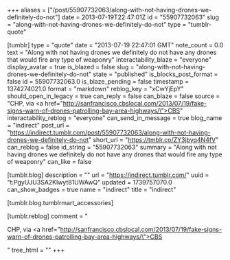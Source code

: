 +++
aliases = ["/post/55907732063/along-with-not-having-drones-we-definitely-do-not"]
date = 2013-07-19T22:47:01Z
id = "55907732063"
slug = "along-with-not-having-drones-we-definitely-do-not"
type = "tumblr-quote"

[tumblr]
type = "quote"
date = "2013-07-19 22:47:01 GMT"
note_count = 0.0
text = "Along with not having drones we definitely do not have any drones that would fire any type of weaponry"
interactability_blaze = "everyone"
display_avatar = true
is_blazed = false
slug = "along-with-not-having-drones-we-definitely-do-not"
state = "published"
is_blocks_post_format = false
id = 55907732063.0
is_blaze_pending = false
timestamp = 1374274021.0
format = "markdown"
reblog_key = "xCwYjEpY"
should_open_in_legacy = true
can_reply = false
can_blaze = false
source = "CHP, via <a href=\"http://sanfrancisco.cbslocal.com/2013/07/19/fake-signs-warn-of-drones-patrolling-bay-area-highways/\">CBS</a>"
interactability_reblog = "everyone"
can_send_in_message = true
blog_name = "indirect"
post_url = "https://indirect.tumblr.com/post/55907732063/along-with-not-having-drones-we-definitely-do-not"
short_url = "https://tmblr.co/ZY3jbyq4N4fV"
can_reblog = false
id_string = "55907732063"
summary = "Along with not having drones we definitely do not have any drones that would fire any type of weaponry"
can_like = false

[tumblr.blog]
description = ""
url = "https://indirect.tumblr.com/"
uuid = "t:PgyUJU3SA2Klwyt81UWAwQ"
updated = 1739757070.0
can_show_badges = true
name = "indirect"
title = "indirect"

[tumblr.blog.tumblrmart_accessories]

[tumblr.reblog]
comment = "<p>CHP, via <a href=\"http://sanfrancisco.cbslocal.com/2013/07/19/fake-signs-warn-of-drones-patrolling-bay-area-highways/\">CBS</a></p>"
tree_html = ""
+++

